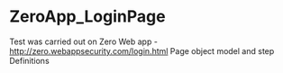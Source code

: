 # ZeroApp_LoginPage
Test was carried out on Zero Web app - http://zero.webappsecurity.com/login.html     Page object model and step Definitions

